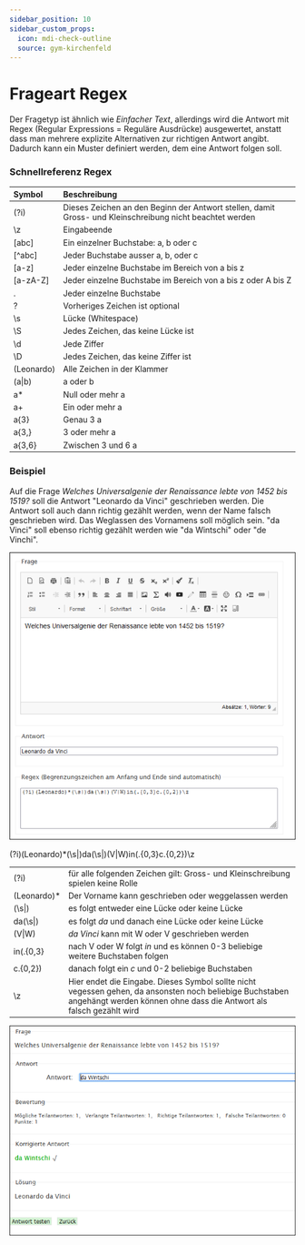 ```yaml
---
sidebar_position: 10
sidebar_custom_props:
  icon: mdi-check-outline
  source: gym-kirchenfeld
---
```


# Frageart Regex

Der Fragetyp ist ähnlich wie _Einfacher Text_, allerdings wird die Antwort mit Regex (Regular Expressions = Reguläre Ausdrücke) ausgewertet, anstatt dass man mehrere explizite Alternativen zur richtigen Antwort angibt. Dadurch kann ein Muster definiert werden, dem eine Antwort folgen soll.

### Schnellreferenz Regex

| Symbol     | Beschreibung                                                                                             |
| :--------- | :------------------------------------------------------------------------------------------------------- |
| (?i)       | Dieses Zeichen an den Beginn der Antwort stellen, damit Gross- und Kleinschreibung nicht beachtet werden |
| \z         | Eingabeende                                                                                              |
| [abc]      | Ein einzelner Buchstabe: a, b oder c                                                                     |
| [^abc]     | Jeder Buchstabe ausser a, b, oder c                                                                      |
| [a-z]      | Jeder einzelne Buchstabe im Bereich von a bis z                                                          |
| [a-zA-Z]   | Jeder einzelne Buchstabe im Bereich von a bis z oder A bis Z                                             |
| .          | Jeder einzelne Buchstabe                                                                                 |
| ?          | Vorheriges Zeichen ist optional                                                                          |
| \s         | Lücke (Whitespace)                                                                                       |
| \S         | Jedes Zeichen, das keine Lücke ist                                                                       |
| \d         | Jede Ziffer                                                                                              |
| \D         | Jedes Zeichen, das keine Ziffer ist                                                                      |
| (Leonardo) | Alle Zeichen in der Klammer                                                                              |
| (a\|b)     | a oder b                                                                                                 |
| a*         | Null oder mehr a                                                                                         |
| a+         | Ein oder mehr a                                                                                          |
| a{3}       | Genau 3 a                                                                                                |
| a{3,}      | 3 oder mehr a                                                                                            |
| a{3,6}     | Zwischen 3 und 6 a                                                                                       |

### Beispiel

Auf die Frage _Welches Universalgenie der Renaissance lebte von 1452 bis 1519?_ soll die Antwort "Leonardo da Vinci" geschrieben werden. Die Antwort soll auch dann richtig gezählt werden, wenn der Name falsch geschrieben wird. Das Weglassen des Vornamens soll möglich sein. "da Vinci" soll ebenso richtig gezählt werden wie "da Wintschi" oder "de Vinchi". 

![](./Beispiel_7_2_Regex.png)


(?i)(Leonardo)*(\s|)da(\s|)(V|W)in(.{0,3}c.{0,2})\z

|             |                                                                                                                                                                                 |
| :---------- | :------------------------------------------------------------------------------------------------------------------------------------------------------------------------------ |
| (?i)        | für alle folgenden Zeichen gilt: Gross- und Kleinschreibung spielen keine Rolle                                                                                                 |
| (Leonardo)* | Der Vorname kann geschrieben oder weggelassen werden                                                                                                                            |
| (\s\|)      | es folgt entweder eine Lücke oder keine Lücke                                                                                                                                   |
| da(\s\|)    | es folgt _da_ und danach eine Lücke oder keine Lücke                                                                                                                            |
| (V\|W)      | _da Vinci_ kann mit W oder V geschrieben werden                                                                                                                                 |
| in(.{0,3}   | nach V oder W folgt _in_ und es können 0-3 beliebige weitere Buchstaben folgen                                                                                                  |
| c.{0,2})    | danach folgt ein _c_ und 0-2 beliebige Buchstaben                                                                                                                               |
| \z          | Hier endet die Eingabe. Dieses Symbol sollte nicht vegessen gehen, da ansonsten noch beliebige Buchstaben angehängt werden können ohne dass die Antwort als falsch gezählt wird |


![](./Beispiel_7_1_Regex.png)
